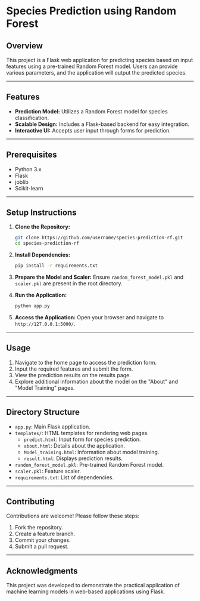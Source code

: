# Species Prediction using Random Forest

## Overview

This project is a Flask web application for predicting species based on input features using a pre-trained Random Forest model. Users can provide various parameters, and the application will output the predicted species.

---

## Features

- **Prediction Model:** Utilizes a Random Forest model for species classification.
- **Scalable Design:** Includes a Flask-based backend for easy integration.
- **Interactive UI:** Accepts user input through forms for prediction.

---

## Prerequisites

- Python 3.x
- Flask
- joblib
- Scikit-learn

---

## Setup Instructions

1. **Clone the Repository:**
   ```bash
   git clone https://github.com/username/species-prediction-rf.git
   cd species-prediction-rf
   ```

2. **Install Dependencies:**
   ```bash
   pip install -r requirements.txt
   ```

3. **Prepare the Model and Scaler:**
   Ensure `random_forest_model.pkl` and `scaler.pkl` are present in the root directory.

4. **Run the Application:**
   ```bash
   python app.py
   ```

5. **Access the Application:**
   Open your browser and navigate to `http://127.0.0.1:5000/`.

---

## Usage

1. Navigate to the home page to access the prediction form.
2. Input the required features and submit the form.
3. View the prediction results on the results page.
4. Explore additional information about the model on the "About" and "Model Training" pages.

---

## Directory Structure

- `app.py`: Main Flask application.
- `templates/`: HTML templates for rendering web pages.
  - `predict.html`: Input form for species prediction.
  - `about.html`: Details about the application.
  - `Model_training.html`: Information about model training.
  - `result.html`: Displays prediction results.
- `random_forest_model.pkl`: Pre-trained Random Forest model.
- `scaler.pkl`: Feature scaler.
- `requirements.txt`: List of dependencies.

---

## Contributing

Contributions are welcome! Please follow these steps:

1. Fork the repository.
2. Create a feature branch.
3. Commit your changes.
4. Submit a pull request.

---

## Acknowledgments

This project was developed to demonstrate the practical application of machine learning models in web-based applications using Flask.



